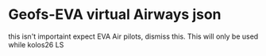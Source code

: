 # Geofs-EVA virtual Airways json
this isn't importaint expect EVA Air pilots, dismiss this. This will only be used while kolos26 LS

